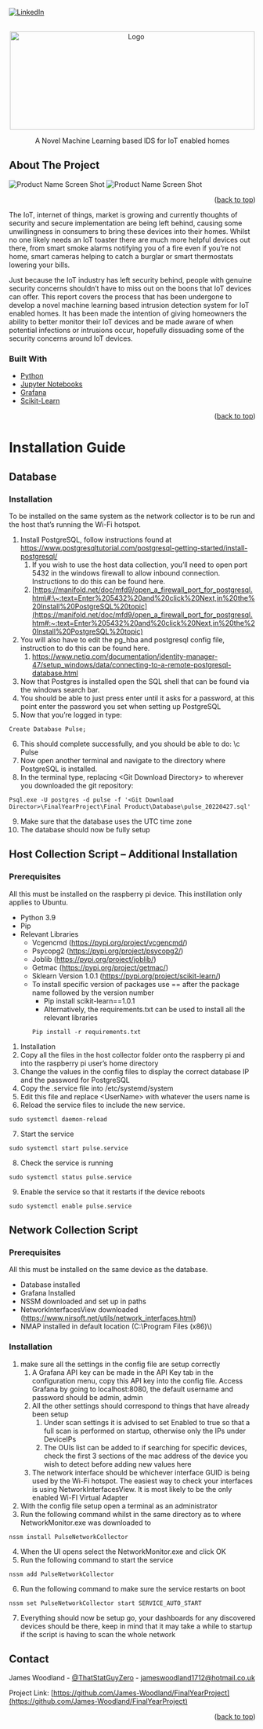 <div id="top"></div>
<!--
*** Thanks for checking out the Best-README-Template. If you have a suggestion
*** that would make this better, please fork the repo and create a pull request
*** or simply open an issue with the tag "enhancement".
*** Don't forget to give the project a star!
*** Thanks again! Now go create something AMAZING! :D
-->



<!-- PROJECT SHIELDS -->
<!--
*** I'm using markdown "reference style" links for readability.
*** Reference links are enclosed in brackets [ ] instead of parentheses ( ).
*** See the bottom of this document for the declaration of the reference variables
*** for contributors-url, forks-url, etc. This is an optional, concise syntax you may use.
*** https://www.markdownguide.org/basic-syntax/#reference-style-links
-->
[![LinkedIn][linkedin-shield]][linkedin-url]



<!-- PROJECT LOGO -->
<br />
<div align="center">
  <a href="https://github.com/James-Woodland/FinalYearProject">
    <img src="Images/Logo.png" alt="Logo" width="500" height="200">
  </a>

  <p align="center">
    A Novel Machine Learning based IDS for IoT enabled homes
  </p>
</div>



<!-- ABOUT THE PROJECT -->
## About The Project

![Product Name Screen Shot][product-screenshot1]
![Product Name Screen Shot][product-screenshot2]

<p align="right">(<a href="#top">back to top</a>)</p>
The IoT, internet of things, market is growing and currently thoughts of security and secure implementation are being left behind, causing some unwillingness in consumers to bring these devices into their homes. Whilst no one likely needs an IoT toaster there are much more helpful devices out there, from smart smoke alarms notifying you of a fire even if you’re not home, smart cameras helping to catch a burglar or smart thermostats lowering your bills.
<p> </p>
Just because the IoT industry has left security behind, people with genuine security concerns shouldn’t have to miss out on the boons that IoT devices can offer. This report covers the process that has been undergone to develop a novel machine learning based intrusion detection system for IoT enabled homes. It has been made the intention of giving homeowners the ability to better monitor their IoT devices and be made aware of when potential infections or intrusions occur, hopefully dissuading some of the security concerns around IoT devices. 



### Built With

* [Python](https://www.python.org/)
* [Jupyter Notebooks](https://jupyter.org/)
* [Grafana](https://grafana.com/)
* [Scikit-Learn](https://scikit-learn.org/stable/)

<p align="right">(<a href="#top">back to top</a>)</p>



<!-- GETTING STARTED -->
# Installation Guide

## Database

### Installation

To be installed on the same system as the network collector is to be run and the host that’s running the Wi-Fi hotspot.

1.  Install PostgreSQL, follow instructions found at <https://www.postgresqltutorial.com/postgresql-getting-started/install-postgresql/>
    1.  If you wish to use the host data collection, you’ll need to open port 5432 in the windows firewall to allow inbound connection. Instructions to do this can be found here.
    2.  [https://manifold.net/doc/mfd9/open_a_firewall_port_for_postgresql.htm\#:\~:text=Enter%205432%20and%20click%20Next,in%20the%20Install%20PostgreSQL%20topic](https://manifold.net/doc/mfd9/open_a_firewall_port_for_postgresql.htm#:~:text=Enter%205432%20and%20click%20Next,in%20the%20Install%20PostgreSQL%20topic)
2.  You will also have to edit the pg_hba and postgresql config file, instruction to do this can be found here.
    1.  <https://www.netiq.com/documentation/identity-manager-47/setup_windows/data/connecting-to-a-remote-postgresql-database.html>
3.  Now that Postgres is installed open the SQL shell that can be found via the windows search bar.
4.  You should be able to just press enter until it asks for a password, at this point enter the password you set when setting up PostgreSQL
5.  Now that you’re logged in type:
```
Create Database Pulse;
```
6.  This should complete successfully, and you should be able to do: \\c Pulse
7.  Now open another terminal and navigate to the directory where PostgreSQL is installed.
8.  In the terminal type, replacing \<Git Download Directory\> to wherever you downloaded the git repository:
```
Psql.exe -U postgres -d pulse -f '<Git Download Director>\FinalYearProject\Final Product\Database\pulse_20220427.sql'
```
9.  Make sure that the database uses the UTC time zone
10. The database should now be fully setup

## Host Collection Script – Additional Installation

### Prerequisites

All this must be installed on the raspberry pi device. This instillation only applies to Ubuntu.

-   Python 3.9
-   Pip
-   Relevant Libraries
    -   Vcgencmd (https://pypi.org/project/vcgencmd/)
    -   Psycopg2 (https://pypi.org/project/psycopg2/)
    -   Joblib (https://pypi.org/project/joblib/)
    -   Getmac (https://pypi.org/project/getmac/)
    -   Sklearn Version 1.0.1 (<https://pypi.org/project/scikit-learn/>)
    -   To install specific version of packages use == after the package name followed by the version number
        -   Pip install scikit-learn==1.0.1
        -   Alternatively, the requirements.txt can be used to install all the relevant libraries
        ```
        Pip install -r requirements.txt
        ```
1.  Installation
2.  Copy all the files in the host collector folder onto the raspberry pi and into the raspberry pi user’s home directory
3.  Change the values in the config files to display the correct database IP and the password for PostgreSQL
4.  Copy the .service file into /etc/systemd/system
5.  Edit this file and replace \<UserName\> with whatever the users name is
6.  Reload the service files to include the new service.
```
sudo systemctl daemon-reload
```
7.  Start the service
```
sudo systemctl start pulse.service
```
8.  Check the service is running
```
sudo systemctl status pulse.service
```
9.  Enable the service so that it restarts if the device reboots
```
sudo systemctl enable pulse.service
```

## Network Collection Script

### Prerequisites

All this must be installed on the same device as the database.

-   Database installed
-   Grafana Installed
-   NSSM downloaded and set up in paths
-   NetworkInterfacesView downloaded (<https://www.nirsoft.net/utils/network_interfaces.html>)
-   NMAP installed in default location (C:\\Program Files (x86)\\)

### Installation

1.  make sure all the settings in the config file are setup correctly
    1.  A Grafana API key can be made in the API Key tab in the configuration menu, copy this API key into the config file. Access Grafana by going to localhost:8080, the default username and password should be admin, admin
    2.  All the other settings should correspond to things that have already been setup
        1.  Under scan settings it is advised to set Enabled to true so that a full scan is performed on startup, otherwise only the IPs under DeviceIPs
        2.  The OUIs list can be added to if searching for specific devices, check the first 3 sections of the mac address of the device you wish to detect before adding new values here
    3.  The network interface should be whichever interface GUID is being used by the Wi-Fi hotspot. The easiest way to check your interfaces is using NetworkInterfacesView. It is most likely to be the only enabled Wi-FI Virtual Adapter
2.  With the config file setup open a terminal as an administrator
3.  Run the following command whilst in the same directory as to where NetworkMonitor.exe was downloaded to
```
nssm install PulseNetworkCollector
```
4.  When the UI opens select the NetworkMonitor.exe and click OK
5.  Run the following command to start the service
```
nssm add PulseNetworkCollector
```
6.  Run the following command to make sure the service restarts on boot
```
nssm set PulseNetworkCollector start SERVICE_AUTO_START
```
7.  Everything should now be setup go, your dashboards for any discovered devices should be there, keep in mind that it may take a while to startup if the script is having to scan the whole network





<!-- CONTACT -->
## Contact

James Woodland - [@ThatStatGuyZero](https://twitter.com/thatstatguyzero) - jameswoodland1712@hotmail.co.uk

Project Link: [https://github.com/James-Woodland/FinalYearProject](https://github.com/James-Woodland/FinalYearProject)

<p align="right">(<a href="#top">back to top</a>)</p>



<!-- MARKDOWN LINKS & IMAGES -->
<!-- https://www.markdownguide.org/basic-syntax/#reference-style-links -->
[linkedin-shield]: https://img.shields.io/badge/-LinkedIn-black.svg?style=for-the-badge&logo=linkedin&colorB=555
[linkedin-url]: https://linkedin.com/in/james-woodland-0a03991967
[product-screenshot1]: Images/NetDataDash.png
[product-screenshot2]: Images/HostDataDash.png
